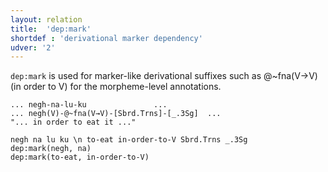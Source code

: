 ```yaml
---
layout: relation
title:  'dep:mark'
shortdef : 'derivational marker dependency'
udver: '2'
---
```


`dep:mark` is used for marker-like derivational suffixes such as @~fna(V→V) (in order to V) for the morpheme-level annotations.

```
...	negh-na-lu-ku				...
...	negh(V)-@~fna(V→V)-[Sbrd.Trns]-[_.3Sg]	...
"... in order to eat it ..."
```

~~~ sdparse
negh na lu ku \n to-eat in-order-to-V Sbrd.Trns _.3Sg
dep:mark(negh, na)
dep:mark(to-eat, in-order-to-V)
~~~

